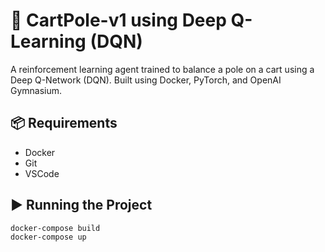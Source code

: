 # 🧠 CartPole-v1 using Deep Q-Learning (DQN)

A reinforcement learning agent trained to balance a pole on a cart using a Deep Q-Network (DQN). Built using Docker, PyTorch, and OpenAI Gymnasium.

## 📦 Requirements

- Docker
- Git
- VSCode

## ▶️ Running the Project

```bash
docker-compose build
docker-compose up
